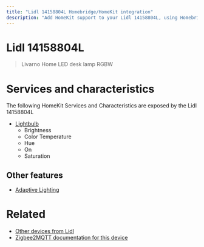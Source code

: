 ```yaml
---
title: "Lidl 14158804L Homebridge/HomeKit integration"
description: "Add HomeKit support to your Lidl 14158804L, using Homebridge, Zigbee2MQTT and homebridge-z2m."
---
```

<!---
This file has been GENERATED using src/docgen/docgen.ts
DO NOT EDIT THIS FILE MANUALLY!
-->
# Lidl 14158804L
> Livarno Home LED desk lamp RGBW


# Services and characteristics
The following HomeKit Services and Characteristics are exposed by
the Lidl 14158804L

* [Lightbulb](../../light.md)
  * Brightness
  * Color Temperature
  * Hue
  * On
  * Saturation


## Other features
* [Adaptive Lighting](../../light.md)


# Related
* [Other devices from Lidl](../index.md#lidl)
* [Zigbee2MQTT documentation for this device](https://www.zigbee2mqtt.io/devices/14158804L.html)